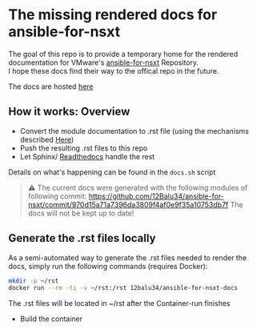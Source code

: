 # The missing rendered docs for ansible-for-nsxt
The goal of this repo is to provide a temporary home for the rendered documentation for VMware's [ansible-for-nsxt](https://github.com/vmware/ansible-for-nsxt) Repository.  
I hope these docs find their way to the offical repo in the future.  

The docs are hosted [here](https://ansible-for-nsxt-docs.readthedocs.io/en/latest/)

## How it works: Overview
* Convert the module documentation to .rst file (using the mechanisms described [Here](https://docs.ansible.com/ansible/latest/dev_guide/testing_documentation.html#testing-module-documentation))
* Push the resulting .rst files to this repo
* Let Sphinx/ [Readthedocs](https://docs.readthedocs.io/en/stable/intro/getting-started-with-sphinx.html) handle the rest  

Details on what's happening can be found in the `docs.sh` script

> :warning:
> The current docs were generated with the following modules of following commit: https://github.com/12Balu34/ansible-for-nsxt/commit/970d15a71a7396da3809f4af0e9f35a10753db7f
> The docs will not be kept up to date!

## Generate the .rst files locally
As a semi-automated way to generate the .rst files needed to render the docs, simply run the following commands (requires Docker):  

```sh
mkdir -p ~/rst
docker run --rm -ti -v ~/rst:/rst 12balu34/ansible-for-nsxt-docs
```
The .rst files will be located in ~/rst after the Container-run finishes



* Build the container